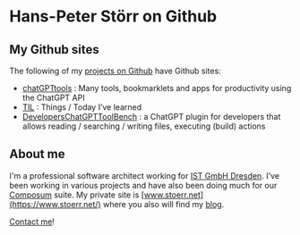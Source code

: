 # Hans-Peter Störr on Github

## My Github sites

The following of my [projects on Github](https://github.com/stoerr) have Github sites: 

- [chatGPTtools](chatGPTtools/) : Many tools, bookmarklets and apps for productivity using the ChatGPT API
- [TIL](til/) : Things / Today I’ve learned
- [DevelopersChatGPTToolBench](DevelopersChatGPTToolBench/) : a ChatGPT plugin for developers that allows reading / 
  searching / writing files, executing (build) actions

## About me

I'm a professional software architect working for [IST GmbH Dresden](https://www.ist-software.com/home.html). 
I've been working in various projects and have also been doing much for our [Composum](https://www.composum.com) suite.
My private site is [www.stoerr.net](https://www.stoerr.net/) where you also will find my 
[blog](http://www.stoerr.net/blog.html).

[Contact me](http://www.stoerr.net/contact.html)!
